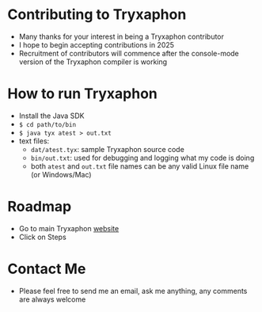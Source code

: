 # Contributing to Tryxaphon
* Many thanks for your interest in being a Tryxaphon contributor
* I hope to begin accepting contributions in 2025
* Recruitment of contributors will commence after the console-mode version of the Tryxaphon compiler is working
# How to run Tryxaphon
* Install the Java SDK
* `$ cd path/to/bin`
* `$ java tyx atest > out.txt`
* text files:
  * `dat/atest.tyx`: sample Tryxaphon source code
  * `bin/out.txt`: used for debugging and logging what my code is doing
  * both `atest` and `out.txt` file names can be any valid Linux file name (or Windows/Mac)
# Roadmap
* Go to main Tryxaphon [website](http://tryxaphon.org)
* Click on Steps
# Contact Me
* Please feel free to send me an email, ask me anything, any comments are always welcome
